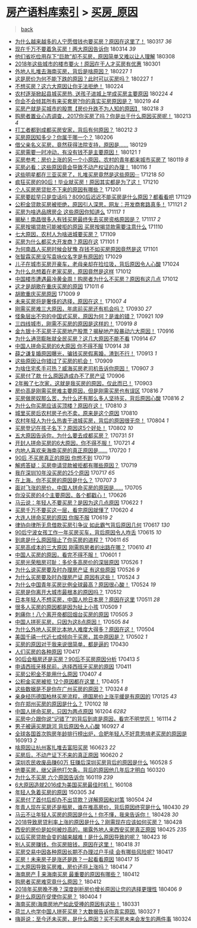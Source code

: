 [房产语料库索引](../../README.md)  > [买房_原因](买房_原因.md)
====
> [back](../README.md)

- [为什么越来越多的人宁愿借钱也要买房？原因在这里了！](http://jkwz.applinzi.com/ittc/7081354248778679312.html#%E4%B8%BA%E4%BB%80%E4%B9%88%E8%B6%8A%E6%9D%A5%E8%B6%8A%E5%A4%9A%E7%9A%84%E4%BA%BA%E5%AE%81%E6%84%BF%E5%80%9F%E9%92%B1%E4%B9%9F%E8%A6%81%E4%B9%B0%E6%88%BF%EF%BC%9F%E5%8E%9F%E5%9B%A0%E5%9C%A8%E8%BF%99%E9%87%8C%E4%BA%86%EF%BC%81) 180317 *36* 
- [现在千万不要着急买房！两大原因告诉你](http://jkwz.applinzi.com/ittc/7079970165272085515.html#%E7%8E%B0%E5%9C%A8%E5%8D%83%E4%B8%87%E4%B8%8D%E8%A6%81%E7%9D%80%E6%80%A5%E4%B9%B0%E6%88%BF%EF%BC%81%E4%B8%A4%E5%A4%A7%E5%8E%9F%E5%9B%A0%E5%91%8A%E8%AF%89%E4%BD%A0) 180314 *39* 
- [他们省吃俭用存下“巨款”却不买房，原因简单又难以让人理解](http://jkwz.applinzi.com/ittc/7078120999310853126.html#%E4%BB%96%E4%BB%AC%E7%9C%81%E5%90%83%E4%BF%AD%E7%94%A8%E5%AD%98%E4%B8%8B%E2%80%9C%E5%B7%A8%E6%AC%BE%E2%80%9D%E5%8D%B4%E4%B8%8D%E4%B9%B0%E6%88%BF%EF%BC%8C%E5%8E%9F%E5%9B%A0%E7%AE%80%E5%8D%95%E5%8F%88%E9%9A%BE%E4%BB%A5%E8%AE%A9%E4%BA%BA%E7%90%86%E8%A7%A3) 180308  
- [2018年这些城市的楼市要火！原因在于人才买房有优惠](http://jkwz.applinzi.com/ittc/7075464180931232778.html#2018%E5%B9%B4%E8%BF%99%E4%BA%9B%E5%9F%8E%E5%B8%82%E7%9A%84%E6%A5%BC%E5%B8%82%E8%A6%81%E7%81%AB%EF%BC%81%E5%8E%9F%E5%9B%A0%E5%9C%A8%E4%BA%8E%E4%BA%BA%E6%89%8D%E4%B9%B0%E6%88%BF%E6%9C%89%E4%BC%98%E6%83%A0) 180301  
- [外地人扎堆去海南买房，背后是啥原因？](http://jkwz.applinzi.com/ittc/7074777222189941767.html#%E5%A4%96%E5%9C%B0%E4%BA%BA%E6%89%8E%E5%A0%86%E5%8E%BB%E6%B5%B7%E5%8D%97%E4%B9%B0%E6%88%BF%EF%BC%8C%E8%83%8C%E5%90%8E%E6%98%AF%E5%95%A5%E5%8E%9F%E5%9B%A0%EF%BC%9F) 180227 *1* 
- [这是房价为何不能下跌的原因？此时可以买房吗？](http://jkwz.applinzi.com/ittc/7074462201627018251.html#%E8%BF%99%E6%98%AF%E6%88%BF%E4%BB%B7%E4%B8%BA%E4%BD%95%E4%B8%8D%E8%83%BD%E4%B8%8B%E8%B7%8C%E7%9A%84%E5%8E%9F%E5%9B%A0%EF%BC%9F%E6%AD%A4%E6%97%B6%E5%8F%AF%E4%BB%A5%E4%B9%B0%E6%88%BF%E5%90%97%EF%BC%9F) 180227 *1* 
- [不想买房？这六大原因让你无法拒绝！](http://jkwz.applinzi.com/ittc/7073654988767495175.html#%E4%B8%8D%E6%83%B3%E4%B9%B0%E6%88%BF%EF%BC%9F%E8%BF%99%E5%85%AD%E5%A4%A7%E5%8E%9F%E5%9B%A0%E8%AE%A9%E4%BD%A0%E6%97%A0%E6%B3%95%E6%8B%92%E7%BB%9D%EF%BC%81) 180224  
- [农村逐渐掀起县城买房热, 送孩子进城上学成买房主要原因](http://jkwz.applinzi.com/ittc/7073577707432838160.html#%E5%86%9C%E6%9D%91%E9%80%90%E6%B8%90%E6%8E%80%E8%B5%B7%E5%8E%BF%E5%9F%8E%E4%B9%B0%E6%88%BF%E7%83%AD%2C+%E9%80%81%E5%AD%A9%E5%AD%90%E8%BF%9B%E5%9F%8E%E4%B8%8A%E5%AD%A6%E6%88%90%E4%B9%B0%E6%88%BF%E4%B8%BB%E8%A6%81%E5%8E%9F%E5%9B%A0) 180224 *4* 
- [你会不会倾其所有来买套房?你的真实买房原因是？](http://jkwz.applinzi.com/ittc/7071585540812309520.html#%E4%BD%A0%E4%BC%9A%E4%B8%8D%E4%BC%9A%E5%80%BE%E5%85%B6%E6%89%80%E6%9C%89%E6%9D%A5%E4%B9%B0%E5%A5%97%E6%88%BF%3F%E4%BD%A0%E7%9A%84%E7%9C%9F%E5%AE%9E%E4%B9%B0%E6%88%BF%E5%8E%9F%E5%9B%A0%E6%98%AF%EF%BC%9F) 180219 *44* 
- [买房产就是买城市的股票【房价升跌不为人知的原因】](http://jkwz.applinzi.com/ittc/7071220276165870598.html#%E4%B9%B0%E6%88%BF%E4%BA%A7%E5%B0%B1%E6%98%AF%E4%B9%B0%E5%9F%8E%E5%B8%82%E7%9A%84%E8%82%A1%E7%A5%A8%E3%80%90%E6%88%BF%E4%BB%B7%E5%8D%87%E8%B7%8C%E4%B8%8D%E4%B8%BA%E4%BA%BA%E7%9F%A5%E7%9A%84%E5%8E%9F%E5%9B%A0%E3%80%91) 180218 *3* 
- [购房者置业心态调查，2017你买房了吗？你是出于什么原因买房呢！](http://jkwz.applinzi.com/ittc/7069351752950612998.html#%E8%B4%AD%E6%88%BF%E8%80%85%E7%BD%AE%E4%B8%9A%E5%BF%83%E6%80%81%E8%B0%83%E6%9F%A5%EF%BC%8C2017%E4%BD%A0%E4%B9%B0%E6%88%BF%E4%BA%86%E5%90%97%EF%BC%9F%E4%BD%A0%E6%98%AF%E5%87%BA%E4%BA%8E%E4%BB%80%E4%B9%88%E5%8E%9F%E5%9B%A0%E4%B9%B0%E6%88%BF%E5%91%A2%EF%BC%81) 180213 *4* 
- [打工者都到成都买房安家，背后有何原因？](http://jkwz.applinzi.com/ittc/7069334140858401809.html#%E6%89%93%E5%B7%A5%E8%80%85%E9%83%BD%E5%88%B0%E6%88%90%E9%83%BD%E4%B9%B0%E6%88%BF%E5%AE%89%E5%AE%B6%EF%BC%8C%E8%83%8C%E5%90%8E%E6%9C%89%E4%BD%95%E5%8E%9F%E5%9B%A0%EF%BC%9F) 180212 *3* 
- [买房原因知多少？你属于哪一个？](http://jkwz.applinzi.com/ittc/7067001728170198023.html#%E4%B9%B0%E6%88%BF%E5%8E%9F%E5%9B%A0%E7%9F%A5%E5%A4%9A%E5%B0%91%EF%BC%9F%E4%BD%A0%E5%B1%9E%E4%BA%8E%E5%93%AA%E4%B8%80%E4%B8%AA%EF%BC%9F) 180206  
- [借父亲名义买房，竟然获得法院支持，原因是……](http://jkwz.applinzi.com/ittc/7064112476843410439.html#%E5%80%9F%E7%88%B6%E4%BA%B2%E5%90%8D%E4%B9%89%E4%B9%B0%E6%88%BF%EF%BC%8C%E7%AB%9F%E7%84%B6%E8%8E%B7%E5%BE%97%E6%B3%95%E9%99%A2%E6%94%AF%E6%8C%81%EF%BC%8C%E5%8E%9F%E5%9B%A0%E6%98%AF%E2%80%A6%E2%80%A6) 180129  
- [买房需要一时冲动，有没有钱不是主要原因！](http://jkwz.applinzi.com/ittc/7060820246976267271.html#%E4%B9%B0%E6%88%BF%E9%9C%80%E8%A6%81%E4%B8%80%E6%97%B6%E5%86%B2%E5%8A%A8%EF%BC%8C%E6%9C%89%E6%B2%A1%E6%9C%89%E9%92%B1%E4%B8%8D%E6%98%AF%E4%B8%BB%E8%A6%81%E5%8E%9F%E5%9B%A0%EF%BC%81) 180121 *1* 
- [买房参考：房价上涨的另一个小原因，农村的青年都来城市买房了](http://jkwz.applinzi.com/ittc/7060331613462725642.html#%E4%B9%B0%E6%88%BF%E5%8F%82%E8%80%83%EF%BC%9A%E6%88%BF%E4%BB%B7%E4%B8%8A%E6%B6%A8%E7%9A%84%E5%8F%A6%E4%B8%80%E4%B8%AA%E5%B0%8F%E5%8E%9F%E5%9B%A0%EF%BC%8C%E5%86%9C%E6%9D%91%E7%9A%84%E9%9D%92%E5%B9%B4%E9%83%BD%E6%9D%A5%E5%9F%8E%E5%B8%82%E4%B9%B0%E6%88%BF%E4%BA%86) 180119 *8* 
- [买房必看：这些原因竟会导致不动产权证的办理！](http://jkwz.applinzi.com/ittc/7059239106599453703.html#%E4%B9%B0%E6%88%BF%E5%BF%85%E7%9C%8B%EF%BC%9A%E8%BF%99%E4%BA%9B%E5%8E%9F%E5%9B%A0%E7%AB%9F%E4%BC%9A%E5%AF%BC%E8%87%B4%E4%B8%8D%E5%8A%A8%E4%BA%A7%E6%9D%83%E8%AF%81%E7%9A%84%E5%8A%9E%E7%90%86%EF%BC%81) 180116 *1* 
- [这些明星都在三亚买房了，扎堆买房竟然是这些原因···](http://jkwz.applinzi.com/ittc/7048354072199955472.html#%E8%BF%99%E4%BA%9B%E6%98%8E%E6%98%9F%E9%83%BD%E5%9C%A8%E4%B8%89%E4%BA%9A%E4%B9%B0%E6%88%BF%E4%BA%86%EF%BC%8C%E6%89%8E%E5%A0%86%E4%B9%B0%E6%88%BF%E7%AB%9F%E7%84%B6%E6%98%AF%E8%BF%99%E4%BA%9B%E5%8E%9F%E5%9B%A0%C2%B7%C2%B7%C2%B7) 171218 *50* 
- [疯狂买房的90后！毕业就买房！原因其实都是为了这！](http://jkwz.applinzi.com/ittc/7045542617775866897.html#%E7%96%AF%E7%8B%82%E4%B9%B0%E6%88%BF%E7%9A%8490%E5%90%8E%EF%BC%81%E6%AF%95%E4%B8%9A%E5%B0%B1%E4%B9%B0%E6%88%BF%EF%BC%81%E5%8E%9F%E5%9B%A0%E5%85%B6%E5%AE%9E%E9%83%BD%E6%98%AF%E4%B8%BA%E4%BA%86%E8%BF%99%EF%BC%81) 171210  
- [个人买房房贷批不下来的原因有哪些？](http://jkwz.applinzi.com/ittc/7042059122567021585.html#%E4%B8%AA%E4%BA%BA%E4%B9%B0%E6%88%BF%E6%88%BF%E8%B4%B7%E6%89%B9%E4%B8%8D%E4%B8%8B%E6%9D%A5%E7%9A%84%E5%8E%9F%E5%9B%A0%E6%9C%89%E5%93%AA%E4%BA%9B%EF%BC%9F) 171201  
- [买房要趁早只是空话吗？8090后迟迟不能买房是什么原因？都看看吧](http://jkwz.applinzi.com/ittc/7041455994029212688.html#%E4%B9%B0%E6%88%BF%E8%A6%81%E8%B6%81%E6%97%A9%E5%8F%AA%E6%98%AF%E7%A9%BA%E8%AF%9D%E5%90%97%EF%BC%9F8090%E5%90%8E%E8%BF%9F%E8%BF%9F%E4%B8%8D%E8%83%BD%E4%B9%B0%E6%88%BF%E6%98%AF%E4%BB%80%E4%B9%88%E5%8E%9F%E5%9B%A0%EF%BC%9F%E9%83%BD%E7%9C%8B%E7%9C%8B%E5%90%A7) 171129  
- [公积金贷款买房被拒绝，原因引人深思，网友：开发商套路真多！](http://jkwz.applinzi.com/ittc/7038438722377352209.html#%E5%85%AC%E7%A7%AF%E9%87%91%E8%B4%B7%E6%AC%BE%E4%B9%B0%E6%88%BF%E8%A2%AB%E6%8B%92%E7%BB%9D%EF%BC%8C%E5%8E%9F%E5%9B%A0%E5%BC%95%E4%BA%BA%E6%B7%B1%E6%80%9D%EF%BC%8C%E7%BD%91%E5%8F%8B%EF%BC%9A%E5%BC%80%E5%8F%91%E5%95%86%E5%A5%97%E8%B7%AF%E7%9C%9F%E5%A4%9A%EF%BC%81) 171121 *2* 
- [买房为啥选品牌房企 这些原因你知道么](http://jkwz.applinzi.com/ittc/7036977017038308369.html#%E4%B9%B0%E6%88%BF%E4%B8%BA%E5%95%A5%E9%80%89%E5%93%81%E7%89%8C%E6%88%BF%E4%BC%81+%E8%BF%99%E4%BA%9B%E5%8E%9F%E5%9B%A0%E4%BD%A0%E7%9F%A5%E9%81%93%E4%B9%88) 171117 *1* 
- [揭秘！南昌很多人有钱买房最终失去买房资格原因是？](http://jkwz.applinzi.com/ittc/7036818569826927632.html#%E6%8F%AD%E7%A7%98%EF%BC%81%E5%8D%97%E6%98%8C%E5%BE%88%E5%A4%9A%E4%BA%BA%E6%9C%89%E9%92%B1%E4%B9%B0%E6%88%BF%E6%9C%80%E7%BB%88%E5%A4%B1%E5%8E%BB%E4%B9%B0%E6%88%BF%E8%B5%84%E6%A0%BC%E5%8E%9F%E5%9B%A0%E6%98%AF%EF%BC%9F) 171117 *2* 
- [买房按揭贷款可能被拒的原因 买房按揭贷款需要注意什么](http://jkwz.applinzi.com/ittc/7034249359850472464.html#%E4%B9%B0%E6%88%BF%E6%8C%89%E6%8F%AD%E8%B4%B7%E6%AC%BE%E5%8F%AF%E8%83%BD%E8%A2%AB%E6%8B%92%E7%9A%84%E5%8E%9F%E5%9B%A0+%E4%B9%B0%E6%88%BF%E6%8C%89%E6%8F%AD%E8%B4%B7%E6%AC%BE%E9%9C%80%E8%A6%81%E6%B3%A8%E6%84%8F%E4%BB%80%E4%B9%88) 171110  
- [七大原因，农村人为啥进城要买房？](http://jkwz.applinzi.com/ittc/7033854134309094416.html#%E4%B8%83%E5%A4%A7%E5%8E%9F%E5%9B%A0%EF%BC%8C%E5%86%9C%E6%9D%91%E4%BA%BA%E4%B8%BA%E5%95%A5%E8%BF%9B%E5%9F%8E%E8%A6%81%E4%B9%B0%E6%88%BF%EF%BC%9F) 171109  
- [买房为什么都买大开发商？原因在这](http://jkwz.applinzi.com/ittc/7030883751981220880.html#%E4%B9%B0%E6%88%BF%E4%B8%BA%E4%BB%80%E4%B9%88%E9%83%BD%E4%B9%B0%E5%A4%A7%E5%BC%80%E5%8F%91%E5%95%86%EF%BC%9F%E5%8E%9F%E5%9B%A0%E5%9C%A8%E8%BF%99) 171101 *1* 
- [为何南昌人买房时候会犹豫 存钱不如买房原因竟然是这](http://jkwz.applinzi.com/ittc/7030872664556700688.html#%E4%B8%BA%E4%BD%95%E5%8D%97%E6%98%8C%E4%BA%BA%E4%B9%B0%E6%88%BF%E6%97%B6%E5%80%99%E4%BC%9A%E7%8A%B9%E8%B1%AB+%E5%AD%98%E9%92%B1%E4%B8%8D%E5%A6%82%E4%B9%B0%E6%88%BF%E5%8E%9F%E5%9B%A0%E7%AB%9F%E7%84%B6%E6%98%AF%E8%BF%99) 171101  
- [张智霖买房没写袁咏仪名字是有原因的](http://jkwz.applinzi.com/ittc/7030011215827436560.html#%E5%BC%A0%E6%99%BA%E9%9C%96%E4%B9%B0%E6%88%BF%E6%B2%A1%E5%86%99%E8%A2%81%E5%92%8F%E4%BB%AA%E5%90%8D%E5%AD%97%E6%98%AF%E6%9C%89%E5%8E%9F%E5%9B%A0%E7%9A%84) 171029  
- [儿子在城市买房开豪车，老母亲却在捡垃圾，背后原因令人心酸](http://jkwz.applinzi.com/ittc/7027962496676267025.html#%E5%84%BF%E5%AD%90%E5%9C%A8%E5%9F%8E%E5%B8%82%E4%B9%B0%E6%88%BF%E5%BC%80%E8%B1%AA%E8%BD%A6%EF%BC%8C%E8%80%81%E6%AF%8D%E4%BA%B2%E5%8D%B4%E5%9C%A8%E6%8D%A1%E5%9E%83%E5%9C%BE%EF%BC%8C%E8%83%8C%E5%90%8E%E5%8E%9F%E5%9B%A0%E4%BB%A4%E4%BA%BA%E5%BF%83%E9%85%B8) 171024  
- [为什么总想着在老家买房，原因竟然是这样](http://jkwz.applinzi.com/ittc/7023501658309526545.html#%E4%B8%BA%E4%BB%80%E4%B9%88%E6%80%BB%E6%83%B3%E7%9D%80%E5%9C%A8%E8%80%81%E5%AE%B6%E4%B9%B0%E6%88%BF%EF%BC%8C%E5%8E%9F%E5%9B%A0%E7%AB%9F%E7%84%B6%E6%98%AF%E8%BF%99%E6%A0%B7) 171012  
- [中国楼市遭遇最冷黄金周！购房者为什么不买房？原因有这几点](http://jkwz.applinzi.com/ittc/7023486720648152081.html#%E4%B8%AD%E5%9B%BD%E6%A5%BC%E5%B8%82%E9%81%AD%E9%81%87%E6%9C%80%E5%86%B7%E9%BB%84%E9%87%91%E5%91%A8%EF%BC%81%E8%B4%AD%E6%88%BF%E8%80%85%E4%B8%BA%E4%BB%80%E4%B9%88%E4%B8%8D%E4%B9%B0%E6%88%BF%EF%BC%9F%E5%8E%9F%E5%9B%A0%E6%9C%89%E8%BF%99%E5%87%A0%E7%82%B9) 171012  
- [这才是胡歌在重庆买房的原因](http://jkwz.applinzi.com/ittc/7023316029575529489.html#%E8%BF%99%E6%89%8D%E6%98%AF%E8%83%A1%E6%AD%8C%E5%9C%A8%E9%87%8D%E5%BA%86%E4%B9%B0%E6%88%BF%E7%9A%84%E5%8E%9F%E5%9B%A0) 171011 *6* 
- [胡歌重庆买房原因](http://jkwz.applinzi.com/ittc/7022406473848718353.html#%E8%83%A1%E6%AD%8C%E9%87%8D%E5%BA%86%E4%B9%B0%E6%88%BF%E5%8E%9F%E5%9B%A0) 171009 *9* 
- [未来买房将是奢侈的选择，原因在这！](http://jkwz.applinzi.com/ittc/7021640385305248785.html#%E6%9C%AA%E6%9D%A5%E4%B9%B0%E6%88%BF%E5%B0%86%E6%98%AF%E5%A5%A2%E4%BE%88%E7%9A%84%E9%80%89%E6%8B%A9%EF%BC%8C%E5%8E%9F%E5%9B%A0%E5%9C%A8%E8%BF%99%EF%BC%81) 171007 *4* 
- [刚需买房难三大原因，年底前买房还有机会吗？](http://jkwz.applinzi.com/ittc/7019222450347443216.html#%E5%88%9A%E9%9C%80%E4%B9%B0%E6%88%BF%E9%9A%BE%E4%B8%89%E5%A4%A7%E5%8E%9F%E5%9B%A0%EF%BC%8C%E5%B9%B4%E5%BA%95%E5%89%8D%E4%B9%B0%E6%88%BF%E8%BF%98%E6%9C%89%E6%9C%BA%E4%BC%9A%E5%90%97%EF%BC%9F) 170930 *27* 
- [怪象层出不穷的中国式买房，原因为何？是谁的错？](http://jkwz.applinzi.com/ittc/7015709172275086353.html#%E6%80%AA%E8%B1%A1%E5%B1%82%E5%87%BA%E4%B8%8D%E7%A9%B7%E7%9A%84%E4%B8%AD%E5%9B%BD%E5%BC%8F%E4%B9%B0%E6%88%BF%EF%BC%8C%E5%8E%9F%E5%9B%A0%E4%B8%BA%E4%BD%95%EF%BC%9F%E6%98%AF%E8%B0%81%E7%9A%84%E9%94%99%EF%BC%9F) 170921 *109* 
- [三四线城市，刚需不买房的原因是这样的！](http://jkwz.applinzi.com/ittc/7014707852567118864.html#%E4%B8%89%E5%9B%9B%E7%BA%BF%E5%9F%8E%E5%B8%82%EF%BC%8C%E5%88%9A%E9%9C%80%E4%B8%8D%E4%B9%B0%E6%88%BF%E7%9A%84%E5%8E%9F%E5%9B%A0%E6%98%AF%E8%BF%99%E6%A0%B7%E7%9A%84%EF%BC%81) 170919 *8* 
- [金九银十不买房子买房地产股票？揭秘地产股暴动六大原因！](http://jkwz.applinzi.com/ittc/7014025023625626641.html#%E9%87%91%E4%B9%9D%E9%93%B6%E5%8D%81%E4%B8%8D%E4%B9%B0%E6%88%BF%E5%AD%90%E4%B9%B0%E6%88%BF%E5%9C%B0%E4%BA%A7%E8%82%A1%E7%A5%A8%EF%BC%9F%E6%8F%AD%E7%A7%98%E5%9C%B0%E4%BA%A7%E8%82%A1%E6%9A%B4%E5%8A%A8%E5%85%AD%E5%A4%A7%E5%8E%9F%E5%9B%A0%EF%BC%81) 170916  
- [为什么通货膨胀就全民买房？这几大原因不能不看](http://jkwz.applinzi.com/ittc/7013184138327360528.html#%E4%B8%BA%E4%BB%80%E4%B9%88%E9%80%9A%E8%B4%A7%E8%86%A8%E8%83%80%E5%B0%B1%E5%85%A8%E6%B0%91%E4%B9%B0%E6%88%BF%EF%BC%9F%E8%BF%99%E5%87%A0%E5%A4%A7%E5%8E%9F%E5%9B%A0%E4%B8%8D%E8%83%BD%E4%B8%8D%E7%9C%8B) 170914 *67* 
- [中国人拼命买房的6大原因 你不得不服](http://jkwz.applinzi.com/ittc/7013076305158079505.html#%E4%B8%AD%E5%9B%BD%E4%BA%BA%E6%8B%BC%E5%91%BD%E4%B9%B0%E6%88%BF%E7%9A%846%E5%A4%A7%E5%8E%9F%E5%9B%A0+%E4%BD%A0%E4%B8%8D%E5%BE%97%E4%B8%8D%E6%9C%8D) 170914 *38* 
- [薛之谦复婚原因曝光，骗钱买房假离婚，渣到不行！](http://jkwz.applinzi.com/ittc/7012724940669977616.html#%E8%96%9B%E4%B9%8B%E8%B0%A6%E5%A4%8D%E5%A9%9A%E5%8E%9F%E5%9B%A0%E6%9B%9D%E5%85%89%EF%BC%8C%E9%AA%97%E9%92%B1%E4%B9%B0%E6%88%BF%E5%81%87%E7%A6%BB%E5%A9%9A%EF%BC%8C%E6%B8%A3%E5%88%B0%E4%B8%8D%E8%A1%8C%EF%BC%81) 170913 *1* 
- [这些原因让你错过了买房的机会！](http://jkwz.applinzi.com/ittc/7011370057568093200.html#%E8%BF%99%E4%BA%9B%E5%8E%9F%E5%9B%A0%E8%AE%A9%E4%BD%A0%E9%94%99%E8%BF%87%E4%BA%86%E4%B9%B0%E6%88%BF%E7%9A%84%E6%9C%BA%E4%BC%9A%EF%BC%81) 170909  
- [为啥住宅炙手可热？威海买房老司机告诉你原因！](http://jkwz.applinzi.com/ittc/7010598702480360465.html#%E4%B8%BA%E5%95%A5%E4%BD%8F%E5%AE%85%E7%82%99%E6%89%8B%E5%8F%AF%E7%83%AD%EF%BC%9F%E5%A8%81%E6%B5%B7%E4%B9%B0%E6%88%BF%E8%80%81%E5%8F%B8%E6%9C%BA%E5%91%8A%E8%AF%89%E4%BD%A0%E5%8E%9F%E5%9B%A0%EF%BC%81) 170907 *3* 
- [买房付了款 什么原因造成办不了房产证](http://jkwz.applinzi.com/ittc/7010246154779100177.html#%E4%B9%B0%E6%88%BF%E4%BB%98%E4%BA%86%E6%AC%BE+%E4%BB%80%E4%B9%88%E5%8E%9F%E5%9B%A0%E9%80%A0%E6%88%90%E5%8A%9E%E4%B8%8D%E4%BA%86%E6%88%BF%E4%BA%A7%E8%AF%81) 170906  
- [2年搬了七次家，这就是我买房的原因，仅此而已！](http://jkwz.applinzi.com/ittc/7009147696353641488.html#2%E5%B9%B4%E6%90%AC%E4%BA%86%E4%B8%83%E6%AC%A1%E5%AE%B6%EF%BC%8C%E8%BF%99%E5%B0%B1%E6%98%AF%E6%88%91%E4%B9%B0%E6%88%BF%E7%9A%84%E5%8E%9F%E5%9B%A0%EF%BC%8C%E4%BB%85%E6%AD%A4%E8%80%8C%E5%B7%B2%EF%BC%81) 170903  
- [房价高是刚需买房难主要原因，但是刚需买房也有误区](http://jkwz.applinzi.com/ittc/7002549439166940177.html#%E6%88%BF%E4%BB%B7%E9%AB%98%E6%98%AF%E5%88%9A%E9%9C%80%E4%B9%B0%E6%88%BF%E9%9A%BE%E4%B8%BB%E8%A6%81%E5%8E%9F%E5%9B%A0%EF%BC%8C%E4%BD%86%E6%98%AF%E5%88%9A%E9%9C%80%E4%B9%B0%E6%88%BF%E4%B9%9F%E6%9C%89%E8%AF%AF%E5%8C%BA) 170816 *7* 
- [买房做房奴那么苦，为什么还有那么多人坚持买，背后原因心酸](http://jkwz.applinzi.com/ittc/7002504543198512145.html#%E4%B9%B0%E6%88%BF%E5%81%9A%E6%88%BF%E5%A5%B4%E9%82%A3%E4%B9%88%E8%8B%A6%EF%BC%8C%E4%B8%BA%E4%BB%80%E4%B9%88%E8%BF%98%E6%9C%89%E9%82%A3%E4%B9%88%E5%A4%9A%E4%BA%BA%E5%9D%9A%E6%8C%81%E4%B9%B0%EF%BC%8C%E8%83%8C%E5%90%8E%E5%8E%9F%E5%9B%A0%E5%BF%83%E9%85%B8) 170816 *2* 
- [为什么你买房应该买顶楼？原因在这！](http://jkwz.applinzi.com/ittc/7000224619892835344.html#%E4%B8%BA%E4%BB%80%E4%B9%88%E4%BD%A0%E4%B9%B0%E6%88%BF%E5%BA%94%E8%AF%A5%E4%B9%B0%E9%A1%B6%E6%A5%BC%EF%BC%9F%E5%8E%9F%E5%9B%A0%E5%9C%A8%E8%BF%99%EF%BC%81) 170810 *3* 
- [城里买房后农村房子也不卖，原来是这个原因](http://jkwz.applinzi.com/ittc/7000096256482083857.html#%E5%9F%8E%E9%87%8C%E4%B9%B0%E6%88%BF%E5%90%8E%E5%86%9C%E6%9D%91%E6%88%BF%E5%AD%90%E4%B9%9F%E4%B8%8D%E5%8D%96%EF%BC%8C%E5%8E%9F%E6%9D%A5%E6%98%AF%E8%BF%99%E4%B8%AA%E5%8E%9F%E5%9B%A0) 170810  
- [农村年轻人为什么热衷于进城买房，背后的原因很无奈！](http://jkwz.applinzi.com/ittc/6997953865897739280.html#%E5%86%9C%E6%9D%91%E5%B9%B4%E8%BD%BB%E4%BA%BA%E4%B8%BA%E4%BB%80%E4%B9%88%E7%83%AD%E8%A1%B7%E4%BA%8E%E8%BF%9B%E5%9F%8E%E4%B9%B0%E6%88%BF%EF%BC%8C%E8%83%8C%E5%90%8E%E7%9A%84%E5%8E%9F%E5%9B%A0%E5%BE%88%E6%97%A0%E5%A5%88%EF%BC%81) 170804 *1* 
- [买房登记在孩子名下？原因这5个好处！](http://jkwz.applinzi.com/ittc/6997182662832555024.html#%E4%B9%B0%E6%88%BF%E7%99%BB%E8%AE%B0%E5%9C%A8%E5%AD%A9%E5%AD%90%E5%90%8D%E4%B8%8B%EF%BC%9F%E5%8E%9F%E5%9B%A0%E8%BF%995%E4%B8%AA%E5%A5%BD%E5%A4%84%EF%BC%81) 170802 *10* 
- [五大原因告诉你，为什么要去成都买房？](http://jkwz.applinzi.com/ittc/6996408853225538577.html#%E4%BA%94%E5%A4%A7%E5%8E%9F%E5%9B%A0%E5%91%8A%E8%AF%89%E4%BD%A0%EF%BC%8C%E4%B8%BA%E4%BB%80%E4%B9%88%E8%A6%81%E5%8E%BB%E6%88%90%E9%83%BD%E4%B9%B0%E6%88%BF%EF%BC%9F) 170731 *51* 
- [开封人拼命买房的6大原因，你不得不服！](http://jkwz.applinzi.com/ittc/6992675922933974033.html#%E5%BC%80%E5%B0%81%E4%BA%BA%E6%8B%BC%E5%91%BD%E4%B9%B0%E6%88%BF%E7%9A%846%E5%A4%A7%E5%8E%9F%E5%9B%A0%EF%BC%8C%E4%BD%A0%E4%B8%8D%E5%BE%97%E4%B8%8D%E6%9C%8D%EF%BC%81) 170721 *4* 
- [内地人喜欢来海南买房的真正原因是……](http://jkwz.applinzi.com/ittc/6992476030470980625.html#%E5%86%85%E5%9C%B0%E4%BA%BA%E5%96%9C%E6%AC%A2%E6%9D%A5%E6%B5%B7%E5%8D%97%E4%B9%B0%E6%88%BF%E7%9A%84%E7%9C%9F%E6%AD%A3%E5%8E%9F%E5%9B%A0%E6%98%AF%E2%80%A6%E2%80%A6) 170720 *1* 
- [90后 不买房真正的原因 你想不到](http://jkwz.applinzi.com/ittc/6992075497960637456.html#90%E5%90%8E+%E4%B8%8D%E4%B9%B0%E6%88%BF%E7%9C%9F%E6%AD%A3%E7%9A%84%E5%8E%9F%E5%9B%A0+%E4%BD%A0%E6%83%B3%E4%B8%8D%E5%88%B0) 170719  
- [解惑答疑：买房申请贷款被拒都有哪些原因？](http://jkwz.applinzi.com/ittc/6991959825897227280.html#%E8%A7%A3%E6%83%91%E7%AD%94%E7%96%91%EF%BC%9A%E4%B9%B0%E6%88%BF%E7%94%B3%E8%AF%B7%E8%B4%B7%E6%AC%BE%E8%A2%AB%E6%8B%92%E9%83%BD%E6%9C%89%E5%93%AA%E4%BA%9B%E5%8E%9F%E5%9B%A0%EF%BC%9F) 170719  
- [我在深圳10年没买房的25个原因](http://jkwz.applinzi.com/ittc/6991272736503366672.html#%E6%88%91%E5%9C%A8%E6%B7%B1%E5%9C%B310%E5%B9%B4%E6%B2%A1%E4%B9%B0%E6%88%BF%E7%9A%8425%E4%B8%AA%E5%8E%9F%E5%9B%A0) 170717 *65* 
- [在上海，你不买房的原因是什么？](http://jkwz.applinzi.com/ittc/6987484381126853648.html#%E5%9C%A8%E4%B8%8A%E6%B5%B7%EF%BC%8C%E4%BD%A0%E4%B8%8D%E4%B9%B0%E6%88%BF%E7%9A%84%E5%8E%9F%E5%9B%A0%E6%98%AF%E4%BB%80%E4%B9%88%EF%BC%9F) 170707 *3* 
- [面对飞涨的房价，中国人拼命买房的原因是……](http://jkwz.applinzi.com/ittc/6986760406910370820.html#%E9%9D%A2%E5%AF%B9%E9%A3%9E%E6%B6%A8%E7%9A%84%E6%88%BF%E4%BB%B7%EF%BC%8C%E4%B8%AD%E5%9B%BD%E4%BA%BA%E6%8B%BC%E5%91%BD%E4%B9%B0%E6%88%BF%E7%9A%84%E5%8E%9F%E5%9B%A0%E6%98%AF%E2%80%A6%E2%80%A6) 170705  
- [你没买房的4个主要原因，各个都戳心！](http://jkwz.applinzi.com/ittc/6983532027197260805.html#%E4%BD%A0%E6%B2%A1%E4%B9%B0%E6%88%BF%E7%9A%844%E4%B8%AA%E4%B8%BB%E8%A6%81%E5%8E%9F%E5%9B%A0%EF%BC%8C%E5%90%84%E4%B8%AA%E9%83%BD%E6%88%B3%E5%BF%83%EF%BC%81) 170626  
- [马云说：年轻人不要买房？是因为这几点原因](http://jkwz.applinzi.com/ittc/6981977742982513669.html#%E9%A9%AC%E4%BA%91%E8%AF%B4%EF%BC%9A%E5%B9%B4%E8%BD%BB%E4%BA%BA%E4%B8%8D%E8%A6%81%E4%B9%B0%E6%88%BF%EF%BC%9F%E6%98%AF%E5%9B%A0%E4%B8%BA%E8%BF%99%E5%87%A0%E7%82%B9%E5%8E%9F%E5%9B%A0) 170622 *1* 
- [买房千万不要买这一层，看完原因就懂了](http://jkwz.applinzi.com/ittc/6981291214790722565.html#%E4%B9%B0%E6%88%BF%E5%8D%83%E4%B8%87%E4%B8%8D%E8%A6%81%E4%B9%B0%E8%BF%99%E4%B8%80%E5%B1%82%EF%BC%8C%E7%9C%8B%E5%AE%8C%E5%8E%9F%E5%9B%A0%E5%B0%B1%E6%87%82%E4%BA%86) 170620 *4* 
- [大连人拼命买房的原因 你服不服](http://jkwz.applinzi.com/ittc/6980813644919997444.html#%E5%A4%A7%E8%BF%9E%E4%BA%BA%E6%8B%BC%E5%91%BD%E4%B9%B0%E6%88%BF%E7%9A%84%E5%8E%9F%E5%9B%A0+%E4%BD%A0%E6%9C%8D%E4%B8%8D%E6%9C%8D) 170619 *2* 
- [律协向律所无息借款买房引争议 如此霸气背后原因几何](http://jkwz.applinzi.com/ittc/6980113637984175108.html#%E5%BE%8B%E5%8D%8F%E5%90%91%E5%BE%8B%E6%89%80%E6%97%A0%E6%81%AF%E5%80%9F%E6%AC%BE%E4%B9%B0%E6%88%BF%E5%BC%95%E4%BA%89%E8%AE%AE+%E5%A6%82%E6%AD%A4%E9%9C%B8%E6%B0%94%E8%83%8C%E5%90%8E%E5%8E%9F%E5%9B%A0%E5%87%A0%E4%BD%95) 170617 *130* 
- [90后宁波女孩工作一年买房买车，背后原因令人咋舌](http://jkwz.applinzi.com/ittc/6979422622700798981.html#90%E5%90%8E%E5%AE%81%E6%B3%A2%E5%A5%B3%E5%AD%A9%E5%B7%A5%E4%BD%9C%E4%B8%80%E5%B9%B4%E4%B9%B0%E6%88%BF%E4%B9%B0%E8%BD%A6%EF%BC%8C%E8%83%8C%E5%90%8E%E5%8E%9F%E5%9B%A0%E4%BB%A4%E4%BA%BA%E5%92%8B%E8%88%8C) 170615 *10* 
- [到底是什么原因阻止了你买房的进程？](http://jkwz.applinzi.com/ittc/6977859347815072773.html#%E5%88%B0%E5%BA%95%E6%98%AF%E4%BB%80%E4%B9%88%E5%8E%9F%E5%9B%A0%E9%98%BB%E6%AD%A2%E4%BA%86%E4%BD%A0%E4%B9%B0%E6%88%BF%E7%9A%84%E8%BF%9B%E7%A8%8B%EF%BC%9F) 170611 *65* 
- [买房高成本的三大原因 刚需购房者的出路在哪？](http://jkwz.applinzi.com/ittc/6977656850638963717.html#%E4%B9%B0%E6%88%BF%E9%AB%98%E6%88%90%E6%9C%AC%E7%9A%84%E4%B8%89%E5%A4%A7%E5%8E%9F%E5%9B%A0+%E5%88%9A%E9%9C%80%E8%B4%AD%E6%88%BF%E8%80%85%E7%9A%84%E5%87%BA%E8%B7%AF%E5%9C%A8%E5%93%AA%EF%BC%9F) 170610 *41* 
- [中国人买房的原因，看完不得不服！](http://jkwz.applinzi.com/ittc/6974252329409709060.html#%E4%B8%AD%E5%9B%BD%E4%BA%BA%E4%B9%B0%E6%88%BF%E7%9A%84%E5%8E%9F%E5%9B%A0%EF%BC%8C%E7%9C%8B%E5%AE%8C%E4%B8%8D%E5%BE%97%E4%B8%8D%E6%9C%8D%EF%BC%81) 170601 *1* 
- [买房光荣租房可耻：多伦多高房价的深层原因](http://jkwz.applinzi.com/ittc/6971931236363666437.html#%E4%B9%B0%E6%88%BF%E5%85%89%E8%8D%A3%E7%A7%9F%E6%88%BF%E5%8F%AF%E8%80%BB%EF%BC%9A%E5%A4%9A%E4%BC%A6%E5%A4%9A%E9%AB%98%E6%88%BF%E4%BB%B7%E7%9A%84%E6%B7%B1%E5%B1%82%E5%8E%9F%E5%9B%A0) 170526 *1* 
- [为什么说买房要及时办理房产证 有这些原因](http://jkwz.applinzi.com/ittc/6971277806083245060.html#%E4%B8%BA%E4%BB%80%E4%B9%88%E8%AF%B4%E4%B9%B0%E6%88%BF%E8%A6%81%E5%8F%8A%E6%97%B6%E5%8A%9E%E7%90%86%E6%88%BF%E4%BA%A7%E8%AF%81+%E6%9C%89%E8%BF%99%E4%BA%9B%E5%8E%9F%E5%9B%A0) 170526 *9* 
- [为什么买房要及时办理房产证 原因有这些！](http://jkwz.applinzi.com/ittc/6971343748683269124.html#%E4%B8%BA%E4%BB%80%E4%B9%88%E4%B9%B0%E6%88%BF%E8%A6%81%E5%8F%8A%E6%97%B6%E5%8A%9E%E7%90%86%E6%88%BF%E4%BA%A7%E8%AF%81+%E5%8E%9F%E5%9B%A0%E6%9C%89%E8%BF%99%E4%BA%9B%EF%BC%81) 170524 *3* 
- [为什么中国青年买房比例全球最高？原因很心酸！](http://jkwz.applinzi.com/ittc/6970976302835172356.html#%E4%B8%BA%E4%BB%80%E4%B9%88%E4%B8%AD%E5%9B%BD%E9%9D%92%E5%B9%B4%E4%B9%B0%E6%88%BF%E6%AF%94%E4%BE%8B%E5%85%A8%E7%90%83%E6%9C%80%E9%AB%98%EF%BC%9F%E5%8E%9F%E5%9B%A0%E5%BE%88%E5%BF%83%E9%85%B8%EF%BC%81) 170524 *19* 
- [买房是你离开大城市最根本的原因吗？](http://jkwz.applinzi.com/ittc/6966862189045482500.html#%E4%B9%B0%E6%88%BF%E6%98%AF%E4%BD%A0%E7%A6%BB%E5%BC%80%E5%A4%A7%E5%9F%8E%E5%B8%82%E6%9C%80%E6%A0%B9%E6%9C%AC%E7%9A%84%E5%8E%9F%E5%9B%A0%E5%90%97%EF%BC%9F) 170512  
- [日本年轻人不想买房，中国人抢日本房？原因在这里](http://jkwz.applinzi.com/ittc/6966361304846566404.html#%E6%97%A5%E6%9C%AC%E5%B9%B4%E8%BD%BB%E4%BA%BA%E4%B8%8D%E6%83%B3%E4%B9%B0%E6%88%BF%EF%BC%8C%E4%B8%AD%E5%9B%BD%E4%BA%BA%E6%8A%A2%E6%97%A5%E6%9C%AC%E6%88%BF%EF%BC%9F%E5%8E%9F%E5%9B%A0%E5%9C%A8%E8%BF%99%E9%87%8C) 170511 *28* 
- [很多人买房的原因都是因为扯上小孩](http://jkwz.applinzi.com/ittc/6965793460270400517.html#%E5%BE%88%E5%A4%9A%E4%BA%BA%E4%B9%B0%E6%88%BF%E7%9A%84%E5%8E%9F%E5%9B%A0%E9%83%BD%E6%98%AF%E5%9B%A0%E4%B8%BA%E6%89%AF%E4%B8%8A%E5%B0%8F%E5%AD%A9) 170509 *1* 
- [刺痛你！八个离开帝都回烟台买房的原因](http://jkwz.applinzi.com/ittc/6964210678364636164.html#%E5%88%BA%E7%97%9B%E4%BD%A0%EF%BC%81%E5%85%AB%E4%B8%AA%E7%A6%BB%E5%BC%80%E5%B8%9D%E9%83%BD%E5%9B%9E%E7%83%9F%E5%8F%B0%E4%B9%B0%E6%88%BF%E7%9A%84%E5%8E%9F%E5%9B%A0) 170505 *3* 
- [中国人拼死买房，只因为这8点原因！](http://jkwz.applinzi.com/ittc/6964006557535699972.html#%E4%B8%AD%E5%9B%BD%E4%BA%BA%E6%8B%BC%E6%AD%BB%E4%B9%B0%E6%88%BF%EF%BC%8C%E5%8F%AA%E5%9B%A0%E4%B8%BA%E8%BF%998%E7%82%B9%E5%8E%9F%E5%9B%A0%EF%BC%81) 170505 *84* 
- [为什么外地人买房比本地人难度大得多？原因在这！](http://jkwz.applinzi.com/ittc/6963740077850100740.html#%E4%B8%BA%E4%BB%80%E4%B9%88%E5%A4%96%E5%9C%B0%E4%BA%BA%E4%B9%B0%E6%88%BF%E6%AF%94%E6%9C%AC%E5%9C%B0%E4%BA%BA%E9%9A%BE%E5%BA%A6%E5%A4%A7%E5%BE%97%E5%A4%9A%EF%BC%9F%E5%8E%9F%E5%9B%A0%E5%9C%A8%E8%BF%99%EF%BC%81) 170504  
- [美国千禧一代近七成倾向于买房，其中原因是？](http://jkwz.applinzi.com/ittc/6963095621534745604.html#%E7%BE%8E%E5%9B%BD%E5%8D%83%E7%A6%A7%E4%B8%80%E4%BB%A3%E8%BF%91%E4%B8%83%E6%88%90%E5%80%BE%E5%90%91%E4%BA%8E%E4%B9%B0%E6%88%BF%EF%BC%8C%E5%85%B6%E4%B8%AD%E5%8E%9F%E5%9B%A0%E6%98%AF%EF%BC%9F) 170502 *1* 
- [买房的原因对于我来说很简单，都是逼的](http://jkwz.applinzi.com/ittc/6962371076058252292.html#%E4%B9%B0%E6%88%BF%E7%9A%84%E5%8E%9F%E5%9B%A0%E5%AF%B9%E4%BA%8E%E6%88%91%E6%9D%A5%E8%AF%B4%E5%BE%88%E7%AE%80%E5%8D%95%EF%BC%8C%E9%83%BD%E6%98%AF%E9%80%BC%E7%9A%84) 170430  
- [人们买房的各种原因](http://jkwz.applinzi.com/ittc/6957496687219180548.html#%E4%BA%BA%E4%BB%AC%E4%B9%B0%E6%88%BF%E7%9A%84%E5%90%84%E7%A7%8D%E5%8E%9F%E5%9B%A0) 170417  
- [90后会租房还是买房？90后不买房原因分析](http://jkwz.applinzi.com/ittc/6956017929060615172.html#90%E5%90%8E%E4%BC%9A%E7%A7%9F%E6%88%BF%E8%BF%98%E6%98%AF%E4%B9%B0%E6%88%BF%EF%BC%9F90%E5%90%8E%E4%B8%8D%E4%B9%B0%E6%88%BF%E5%8E%9F%E5%9B%A0%E5%88%86%E6%9E%90) 170413 *5* 
- [申请西班牙移民前，选择西班牙买房的原因](http://jkwz.applinzi.com/ittc/6955262520607638532.html#%E7%94%B3%E8%AF%B7%E8%A5%BF%E7%8F%AD%E7%89%99%E7%A7%BB%E6%B0%91%E5%89%8D%EF%BC%8C%E9%80%89%E6%8B%A9%E8%A5%BF%E7%8F%AD%E7%89%99%E4%B9%B0%E6%88%BF%E7%9A%84%E5%8E%9F%E5%9B%A0) 170411  
- [买房公积金不能用什么原因](http://jkwz.applinzi.com/ittc/6953789594016416772.html#%E4%B9%B0%E6%88%BF%E5%85%AC%E7%A7%AF%E9%87%91%E4%B8%8D%E8%83%BD%E7%94%A8%E4%BB%80%E4%B9%88%E5%8E%9F%E5%9B%A0) 170407 *4* 
- [公积金买房被拒 12个原因都在这里！](http://jkwz.applinzi.com/ittc/6953193496335877125.html#%E5%85%AC%E7%A7%AF%E9%87%91%E4%B9%B0%E6%88%BF%E8%A2%AB%E6%8B%92+12%E4%B8%AA%E5%8E%9F%E5%9B%A0%E9%83%BD%E5%9C%A8%E8%BF%99%E9%87%8C%EF%BC%81) 170405 *1* 
- [这些数据是不是你在广州买房的原因？](http://jkwz.applinzi.com/ittc/6948235930413564932.html#%E8%BF%99%E4%BA%9B%E6%95%B0%E6%8D%AE%E6%98%AF%E4%B8%8D%E6%98%AF%E4%BD%A0%E5%9C%A8%E5%B9%BF%E5%B7%9E%E4%B9%B0%E6%88%BF%E7%9A%84%E5%8E%9F%E5%9B%A0%EF%BC%9F) 170324 *8* 
- [亲身经历德国柏林买房流程，德国房价上涨平缓是有原因的](http://jkwz.applinzi.com/ittc/6926519486470685701.html#%E4%BA%B2%E8%BA%AB%E7%BB%8F%E5%8E%86%E5%BE%B7%E5%9B%BD%E6%9F%8F%E6%9E%97%E4%B9%B0%E6%88%BF%E6%B5%81%E7%A8%8B%EF%BC%8C%E5%BE%B7%E5%9B%BD%E6%88%BF%E4%BB%B7%E4%B8%8A%E6%B6%A8%E5%B9%B3%E7%BC%93%E6%98%AF%E6%9C%89%E5%8E%9F%E5%9B%A0%E7%9A%84) 170125 *43* 
- [你在郑州买房的原因是什么？](http://jkwz.applinzi.com/ittc/6918613097005974532.html#%E4%BD%A0%E5%9C%A8%E9%83%91%E5%B7%9E%E4%B9%B0%E6%88%BF%E7%9A%84%E5%8E%9F%E5%9B%A0%E6%98%AF%E4%BB%80%E4%B9%88%EF%BC%9F) 170102 *18* 
- [中国人拼命买房，只因为两点原因](http://jkwz.applinzi.com/ittc/6907898665388999685.html#%E4%B8%AD%E5%9B%BD%E4%BA%BA%E6%8B%BC%E5%91%BD%E4%B9%B0%E6%88%BF%EF%BC%8C%E5%8F%AA%E5%9B%A0%E4%B8%BA%E4%B8%A4%E7%82%B9%E5%8E%9F%E5%9B%A0) 161204 *6282* 
- [买房中介跟你说“记错了”的背后到底是原因，看完不明觉厉！](http://jkwz.applinzi.com/ittc/6900475768580080644.html#%E4%B9%B0%E6%88%BF%E4%B8%AD%E4%BB%8B%E8%B7%9F%E4%BD%A0%E8%AF%B4%E2%80%9C%E8%AE%B0%E9%94%99%E4%BA%86%E2%80%9D%E7%9A%84%E8%83%8C%E5%90%8E%E5%88%B0%E5%BA%95%E6%98%AF%E5%8E%9F%E5%9B%A0%EF%BC%8C%E7%9C%8B%E5%AE%8C%E4%B8%8D%E6%98%8E%E8%A7%89%E5%8E%89%EF%BC%81) 161114 *2* 
- [男子被逼买房跳河 背后原因令人心酸](http://jkwz.applinzi.com/ittc/6882562146059158533.html#%E7%94%B7%E5%AD%90%E8%A2%AB%E9%80%BC%E4%B9%B0%E6%88%BF%E8%B7%B3%E6%B2%B3+%E8%83%8C%E5%90%8E%E5%8E%9F%E5%9B%A0%E4%BB%A4%E4%BA%BA%E5%BF%83%E9%85%B8) 160927 *4* 
- [全球各国首次购房年龄排行榜出炉，合肥年轻人不好意思啃老买房的原因是](http://jkwz.applinzi.com/ittc/6877391632349004805.html#%E5%85%A8%E7%90%83%E5%90%84%E5%9B%BD%E9%A6%96%E6%AC%A1%E8%B4%AD%E6%88%BF%E5%B9%B4%E9%BE%84%E6%8E%92%E8%A1%8C%E6%A6%9C%E5%87%BA%E7%82%89%EF%BC%8C%E5%90%88%E8%82%A5%E5%B9%B4%E8%BD%BB%E4%BA%BA%E4%B8%8D%E5%A5%BD%E6%84%8F%E6%80%9D%E5%95%83%E8%80%81%E4%B9%B0%E6%88%BF%E7%9A%84%E5%8E%9F%E5%9B%A0%E6%98%AF) 160913 *2* 
- [啥原因让杭州客扎堆去富阳买房](http://jkwz.applinzi.com/ittc/6846871162642236421.html#%E5%95%A5%E5%8E%9F%E5%9B%A0%E8%AE%A9%E6%9D%AD%E5%B7%9E%E5%AE%A2%E6%89%8E%E5%A0%86%E5%8E%BB%E5%AF%8C%E9%98%B3%E4%B9%B0%E6%88%BF) 160623 *22* 
- [买房后，不动产证下不来的真正原因](http://jkwz.applinzi.com/ittc/6845745911447421957.html#%E4%B9%B0%E6%88%BF%E5%90%8E%EF%BC%8C%E4%B8%8D%E5%8A%A8%E4%BA%A7%E8%AF%81%E4%B8%8B%E4%B8%8D%E6%9D%A5%E7%9A%84%E7%9C%9F%E6%AD%A3%E5%8E%9F%E5%9B%A0) 160620 *2* 
- [深圳农民收废品赚60万 狂赚后深圳买房背后的原因是什么](http://jkwz.applinzi.com/ittc/6836933334814688261.html#%E6%B7%B1%E5%9C%B3%E5%86%9C%E6%B0%91%E6%94%B6%E5%BA%9F%E5%93%81%E8%B5%9A60%E4%B8%87+%E7%8B%82%E8%B5%9A%E5%90%8E%E6%B7%B1%E5%9C%B3%E4%B9%B0%E6%88%BF%E8%83%8C%E5%90%8E%E7%9A%84%E5%8E%9F%E5%9B%A0%E6%98%AF%E4%BB%80%E4%B9%88) 160528 *5* 
- [他要买房，继父逼他打欠条，背后的原因他几年后才明白](http://jkwz.applinzi.com/ittc/6811791622366823428.html#%E4%BB%96%E8%A6%81%E4%B9%B0%E6%88%BF%EF%BC%8C%E7%BB%A7%E7%88%B6%E9%80%BC%E4%BB%96%E6%89%93%E6%AC%A0%E6%9D%A1%EF%BC%8C%E8%83%8C%E5%90%8E%E7%9A%84%E5%8E%9F%E5%9B%A0%E4%BB%96%E5%87%A0%E5%B9%B4%E5%90%8E%E6%89%8D%E6%98%8E%E7%99%BD) 160320  
- [为什么不买房 六个原因告诉你](http://jkwz.applinzi.com/ittc/6789001041391649797.html#%E4%B8%BA%E4%BB%80%E4%B9%88%E4%B8%8D%E4%B9%B0%E6%88%BF+%E5%85%AD%E4%B8%AA%E5%8E%9F%E5%9B%A0%E5%91%8A%E8%AF%89%E4%BD%A0) 160119 *239* 
- [6大原因造就2016成为美国买房最佳时机！](http://jkwz.applinzi.com/ittc/6784950481466164228.html#6%E5%A4%A7%E5%8E%9F%E5%9B%A0%E9%80%A0%E5%B0%B12016%E6%88%90%E4%B8%BA%E7%BE%8E%E5%9B%BD%E4%B9%B0%E6%88%BF%E6%9C%80%E4%BD%B3%E6%97%B6%E6%9C%BA%EF%BC%81) 160108  
- [年轻人急着买房的原因](http://jkwz.applinzi.com/ittc/547650611394514063.html#%E5%B9%B4%E8%BD%BB%E4%BA%BA%E6%80%A5%E7%9D%80%E4%B9%B0%E6%88%BF%E7%9A%84%E5%8E%9F%E5%9B%A0) 150305 *34* 
- [买房付了首付后却办不出贷款？详解原因和对策](http://jkwz.applinzi.com/ittc/7099327463937278983.html#%E4%B9%B0%E6%88%BF%E4%BB%98%E4%BA%86%E9%A6%96%E4%BB%98%E5%90%8E%E5%8D%B4%E5%8A%9E%E4%B8%8D%E5%87%BA%E8%B4%B7%E6%AC%BE%EF%BC%9F%E8%AF%A6%E8%A7%A3%E5%8E%9F%E5%9B%A0%E5%92%8C%E5%AF%B9%E7%AD%96) 180504 *24* 
- [年青人现在买房还是租房，谁在推高房价，背后原因终究是什么](http://jkwz.applinzi.com/ittc/7097707554698429457.html#%E5%B9%B4%E9%9D%92%E4%BA%BA%E7%8E%B0%E5%9C%A8%E4%B9%B0%E6%88%BF%E8%BF%98%E6%98%AF%E7%A7%9F%E6%88%BF%EF%BC%8C%E8%B0%81%E5%9C%A8%E6%8E%A8%E9%AB%98%E6%88%BF%E4%BB%B7%EF%BC%8C%E8%83%8C%E5%90%8E%E5%8E%9F%E5%9B%A0%E7%BB%88%E7%A9%B6%E6%98%AF%E4%BB%80%E4%B9%88) 180430 *29* 
- [马云不让年轻人买房的原因是什么！你不懂，我来告诉你！](http://jkwz.applinzi.com/ittc/7097056239764898822.html#%E9%A9%AC%E4%BA%91%E4%B8%8D%E8%AE%A9%E5%B9%B4%E8%BD%BB%E4%BA%BA%E4%B9%B0%E6%88%BF%E7%9A%84%E5%8E%9F%E5%9B%A0%E6%98%AF%E4%BB%80%E4%B9%88%EF%BC%81%E4%BD%A0%E4%B8%8D%E6%87%82%EF%BC%8C%E6%88%91%E6%9D%A5%E5%91%8A%E8%AF%89%E4%BD%A0%EF%BC%81) 180428 *30* 
- [2018导致房贷利率上涨的原因是什么？刚需现在应该如何买房？](http://jkwz.applinzi.com/ittc/7097027615099716618.html#2018%E5%AF%BC%E8%87%B4%E6%88%BF%E8%B4%B7%E5%88%A9%E7%8E%87%E4%B8%8A%E6%B6%A8%E7%9A%84%E5%8E%9F%E5%9B%A0%E6%98%AF%E4%BB%80%E4%B9%88%EF%BC%9F%E5%88%9A%E9%9C%80%E7%8E%B0%E5%9C%A8%E5%BA%94%E8%AF%A5%E5%A6%82%E4%BD%95%E4%B9%B0%E6%88%BF%EF%BC%9F) 180428  
- [西安的房价是如何被炒高的，揭露外地人来西安买房真正原因](http://jkwz.applinzi.com/ittc/7095841282700346378.html#%E8%A5%BF%E5%AE%89%E7%9A%84%E6%88%BF%E4%BB%B7%E6%98%AF%E5%A6%82%E4%BD%95%E8%A2%AB%E7%82%92%E9%AB%98%E7%9A%84%EF%BC%8C%E6%8F%AD%E9%9C%B2%E5%A4%96%E5%9C%B0%E4%BA%BA%E6%9D%A5%E8%A5%BF%E5%AE%89%E4%B9%B0%E6%88%BF%E7%9C%9F%E6%AD%A3%E5%8E%9F%E5%9B%A0) 180425 *235* 
- [以后买房贷款会变的越来越难！是什么原因导致的呢？](http://jkwz.applinzi.com/ittc/7095170477553353735.html#%E4%BB%A5%E5%90%8E%E4%B9%B0%E6%88%BF%E8%B4%B7%E6%AC%BE%E4%BC%9A%E5%8F%98%E7%9A%84%E8%B6%8A%E6%9D%A5%E8%B6%8A%E9%9A%BE%EF%BC%81%E6%98%AF%E4%BB%80%E4%B9%88%E5%8E%9F%E5%9B%A0%E5%AF%BC%E8%87%B4%E7%9A%84%E5%91%A2%EF%BC%9F) 180423 *16* 
- [别人买房赚钱，你买房赔钱，原因在这里！](http://jkwz.applinzi.com/ittc/7093349906062509063.html#%E5%88%AB%E4%BA%BA%E4%B9%B0%E6%88%BF%E8%B5%9A%E9%92%B1%EF%BC%8C%E4%BD%A0%E4%B9%B0%E6%88%BF%E8%B5%94%E9%92%B1%EF%BC%8C%E5%8E%9F%E5%9B%A0%E5%9C%A8%E8%BF%99%E9%87%8C%EF%BC%81) 180418 *31* 
- [买房交易中因各种原因长期不办理过户手续 会有哪些风险呢?](http://jkwz.applinzi.com/ittc/7092988733521658887.html#%E4%B9%B0%E6%88%BF%E4%BA%A4%E6%98%93%E4%B8%AD%E5%9B%A0%E5%90%84%E7%A7%8D%E5%8E%9F%E5%9B%A0%E9%95%BF%E6%9C%9F%E4%B8%8D%E5%8A%9E%E7%90%86%E8%BF%87%E6%88%B7%E6%89%8B%E7%BB%AD+%E4%BC%9A%E6%9C%89%E5%93%AA%E4%BA%9B%E9%A3%8E%E9%99%A9%E5%91%A2%3F) 180417  
- [买房！未来房子是涨还是跌？一起看看原因](http://jkwz.applinzi.com/ittc/7092913018071680007.html#%E4%B9%B0%E6%88%BF%EF%BC%81%E6%9C%AA%E6%9D%A5%E6%88%BF%E5%AD%90%E6%98%AF%E6%B6%A8%E8%BF%98%E6%98%AF%E8%B7%8C%EF%BC%9F%E4%B8%80%E8%B5%B7%E7%9C%8B%E7%9C%8B%E5%8E%9F%E5%9B%A0) 180417 *15* 
- [三大原因导致买房难，房价还将上涨吗？](http://jkwz.applinzi.com/ittc/7091591864279106576.html#%E4%B8%89%E5%A4%A7%E5%8E%9F%E5%9B%A0%E5%AF%BC%E8%87%B4%E4%B9%B0%E6%88%BF%E9%9A%BE%EF%BC%8C%E6%88%BF%E4%BB%B7%E8%BF%98%E5%B0%86%E4%B8%8A%E6%B6%A8%E5%90%97%EF%BC%9F) 180414 *7* 
- [海南房产 ‖ 来海南买房 最重要的原因有哪些？](http://jkwz.applinzi.com/ittc/7091130446022968330.html#%E6%B5%B7%E5%8D%97%E6%88%BF%E4%BA%A7+%E2%80%96+%E6%9D%A5%E6%B5%B7%E5%8D%97%E4%B9%B0%E6%88%BF+%E6%9C%80%E9%87%8D%E8%A6%81%E7%9A%84%E5%8E%9F%E5%9B%A0%E6%9C%89%E5%93%AA%E4%BA%9B%EF%BC%9F) 180412  
- [购房者买房难究竟什么原因？](http://jkwz.applinzi.com/ittc/7091042421268022289.html#%E8%B4%AD%E6%88%BF%E8%80%85%E4%B9%B0%E6%88%BF%E9%9A%BE%E7%A9%B6%E7%AB%9F%E4%BB%80%E4%B9%88%E5%8E%9F%E5%9B%A0%EF%BC%9F) 180412  
- [2018年买房晚不晚？深度剖析房价增长原因让您的选择更理性](http://jkwz.applinzi.com/ittc/7088863702105457680.html#2018%E5%B9%B4%E4%B9%B0%E6%88%BF%E6%99%9A%E4%B8%8D%E6%99%9A%EF%BC%9F%E6%B7%B1%E5%BA%A6%E5%89%96%E6%9E%90%E6%88%BF%E4%BB%B7%E5%A2%9E%E9%95%BF%E5%8E%9F%E5%9B%A0%E8%AE%A9%E6%82%A8%E7%9A%84%E9%80%89%E6%8B%A9%E6%9B%B4%E7%90%86%E6%80%A7) 180406 *9* 
- [是什么原因在促使你买房？](http://jkwz.applinzi.com/ittc/7088225875319587850.html#%E6%98%AF%E4%BB%80%E4%B9%88%E5%8E%9F%E5%9B%A0%E5%9C%A8%E4%BF%83%E4%BD%BF%E4%BD%A0%E4%B9%B0%E6%88%BF%EF%BC%9F) 180404 *1* 
- [海南买房ǀ海南房地产如此受捧的原因有这些！](http://jkwz.applinzi.com/ittc/7086671173918393360.html#%E6%B5%B7%E5%8D%97%E4%B9%B0%E6%88%BF%C7%80%E6%B5%B7%E5%8D%97%E6%88%BF%E5%9C%B0%E4%BA%A7%E5%A6%82%E6%AD%A4%E5%8F%97%E6%8D%A7%E7%9A%84%E5%8E%9F%E5%9B%A0%E6%9C%89%E8%BF%99%E4%BA%9B%EF%BC%81) 180331  
- [荷兰人也学中国人拼死买房？大数据告诉你真实原因.](http://jkwz.applinzi.com/ittc/7085102987666261003.html#%E8%8D%B7%E5%85%B0%E4%BA%BA%E4%B9%9F%E5%AD%A6%E4%B8%AD%E5%9B%BD%E4%BA%BA%E6%8B%BC%E6%AD%BB%E4%B9%B0%E6%88%BF%EF%BC%9F%E5%A4%A7%E6%95%B0%E6%8D%AE%E5%91%8A%E8%AF%89%E4%BD%A0%E7%9C%9F%E5%AE%9E%E5%8E%9F%E5%9B%A0.) 180327 *1* 
- [嗨哥说：至今还未买房，是什么原因？买不买房未来会发生的两件事](http://jkwz.applinzi.com/ittc/7084156128378487815.html#%E5%97%A8%E5%93%A5%E8%AF%B4%EF%BC%9A%E8%87%B3%E4%BB%8A%E8%BF%98%E6%9C%AA%E4%B9%B0%E6%88%BF%EF%BC%8C%E6%98%AF%E4%BB%80%E4%B9%88%E5%8E%9F%E5%9B%A0%EF%BC%9F%E4%B9%B0%E4%B8%8D%E4%B9%B0%E6%88%BF%E6%9C%AA%E6%9D%A5%E4%BC%9A%E5%8F%91%E7%94%9F%E7%9A%84%E4%B8%A4%E4%BB%B6%E4%BA%8B) 180324  
